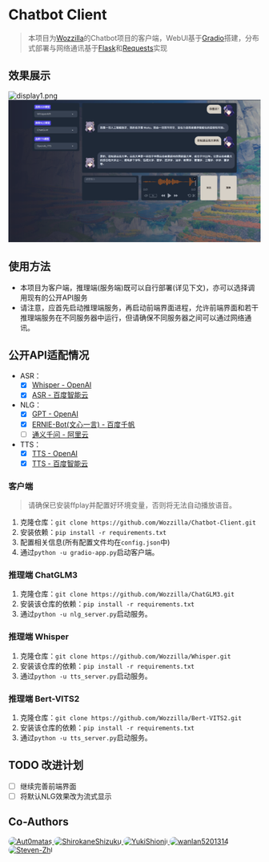 # Chatbot Client

> 本项目为[Wozzilla](https://github.com/orgs/Wozzilla)的Chatbot项目的客户端，WebUI基于[Gradio](https://www.gradio.app/)搭建，分布式部署与网络通讯基于[Flask](https://github.com/pallets/flask)和[Requests](https://requests.readthedocs.io/en/latest)实现

## 效果展示

![display1.png](display1.png)
![display2.png](display2.png)

## 使用方法

* 本项目为客户端，推理端(服务端)既可以自行部署(详见下文)，亦可以选择调用现有的公开API服务
* 请注意，应首先启动推理端服务，再启动前端界面进程，允许前端界面和若干推理端服务在不同服务器中运行，但请确保不同服务器之间可以通过网络通讯。

## 公开API适配情况

* ASR：
  * [x] [Whisper - OpenAI](https://platform.openai.com/docs/guides/speech-to-text)
  * [x] [ASR - 百度智能云](https://cloud.baidu.com/doc/SPEECH/s/qlcirqhz0)
* NLG：
  * [x] [GPT - OpenAI](https://platform.openai.com/docs/guides/text-generation)
  * [x] [ERNIE-Bot(文心一言) - 百度千帆](https://cloud.baidu.com/doc/WENXINWORKSHOP/s/flfmc9do2)
  * [ ] [通义千问 - 阿里云]()
* TTS：
  * [x] [TTS - OpenAI](https://platform.openai.com/docs/guides/text-to-speech)
  * [x] [TTS - 百度智能云](https://cloud.baidu.com/doc/SPEECH/s/mlciskuqn)

### 客户端

> 请确保已安装ffplay并配置好环境变量，否则将无法自动播放语音。

1. 克隆仓库：`git clone https://github.com/Wozzilla/Chatbot-Client.git`
2. 安装依赖：`pip install -r requirements.txt`
3. 配置相关信息(所有配置文件均在`config.json`中)
4. 通过`python -u gradio-app.py`启动客户端。

### 推理端 ChatGLM3

1. 克隆仓库：`git clone https://github.com/Wozzilla/ChatGLM3.git`
2. 安装该仓库的依赖：`pip install -r requirements.txt`
3. 通过`python -u nlg_server.py`启动服务。

### 推理端 Whisper

1. 克隆仓库：`git clone https://github.com/Wozzilla/Whisper.git`
2. 安装该仓库的依赖：`pip install -r requirements.txt`
3. 通过`python -u tts_server.py`启动服务。

### 推理端 Bert-VITS2

1. 克隆仓库：`git clone https://github.com/Wozzilla/Bert-VITS2.git`
2. 安装该仓库的依赖：`pip install -r requirements.txt`
3. 通过`python -u tts_server.py`启动服务。

## TODO 改进计划

* [ ] 继续完善前端界面
* [ ] 将默认NLG效果改为流式显示

## Co-Authors

<a href="https://github.com/Aut0matas">
<img src="https://avatars.githubusercontent.com/u/43371529?v=4" alt="Aut0matas"
style="width: 48px; height: 48px; border-radius: 24px; border-width:2px; border-color: white;">
</a>
<a href="https://github.com/ShirokaneShizuku">
<img src="https://avatars.githubusercontent.com/u/102428923?v=4"  alt="ShirokaneShizuku"
style="width: 48px; height: 48px; border-radius: 24px; border-width:2px; border-color: white;">
</a>
<a href="https://github.com/YukiShionji">
<img src="https://avatars.githubusercontent.com/u/80265989?v=4"  alt="YukiShionji" 
style="width: 48px; height: 48px; border-radius: 24px; border-width:2px; border-color: white;">
</a>
<a href="https://github.com/wanlan5201314">
<img src="https://avatars.githubusercontent.com/u/112745268?v=4" alt="wanlan5201314"
style="width: 48px; height: 48px; border-radius: 24px; border-width:2px; border-color: white;">
</a>
<a href="https://github.com/Steven-Zhl">
<img src="https://avatars.githubusercontent.com/u/80385790?v=4" alt="Steven-Zhl"
style="width: 48px; height: 48px; border-radius: 24px; border-width:2px; border-color: white;">
</a>
